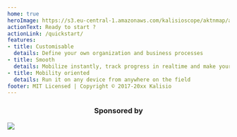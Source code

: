 ```yaml
---
home: true
heroImage: https://s3.eu-central-1.amazonaws.com/kalisioscope/aktnmap/aktnmap-icon-256x256.png
actionText: Ready to start ?
actionLink: /quickstart/
features:
- title: Customisable
  details: Define your own organization and business processes
- title: Smooth
  details: Mobilize instantly, track progress in realtime and make your teams intervene with ease
- title: Mobility oriented
  details: Run it on any device from anywhere on the field
footer: MIT Licensed | Copyright © 2017-20xx Kalisio
---
```


<p align="center">
	<center><h3>Sponsored by</h3></center>
	<a href="https://kalisio.com"><img src="https://s3.eu-central-1.amazonaws.com/kalisioscope/kalisio/kalisio-logo-black-256x84.png"></a>
</p>
